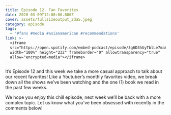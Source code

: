 ```yaml
---
title: Episode 12. Fan Favorites
date: 2020-03-09T12:00:00.000Z
cover: assets/fullsizeoutput_2da5.jpeg
category: episode
tags:
  - '#fans #media #asianamerican #recommendations'
link: >-
  <iframe
  src="https://open.spotify.com/embed-podcast/episode/3g6D3hUyTblLe7maAMYxfM"
  width="100%" height="232" frameborder="0" allowtransparency="true"
  allow="encrypted-media"></iframe>
---
```

It’s Episode 12 and this week we take a more casual approach to talk about our recent favorites! Like a Youtuber’s monthly favorites video, we break down all the shows we’ve been watching and the one (1) book we read in the past few weeks.

We hope you enjoy this chill episode, next week we’ll be back with a more complex topic. Let us know what you’ve been obsessed with recently in the comments below!